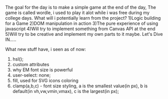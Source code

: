The goal for the day is to make a simple game at the end of the day,
The game is called wordle, i used to play it alot while i was free during my college days.
What will i potentially learn from the project?
1)Logic building for a Game
2)DOM manipulation in action
3)The pure experience of using javascript
4)Will try to implement something from Canvas API at the end
5)Will try to be creative and implement my own parts to it maybe.
Let's Dive IN.....



What new stuff have, i seen as of now:

1. hsl();
2. custom attributes
3. why EM font size is powerful
4. user-select: none;
5. fill, used for SVG icons coloring
6. clamp(a,b,c) - font size styling, a is the smallest value(in px), b is default(in vh,vw,vmin,vmax), c is the    largest(in px);



